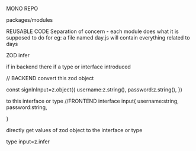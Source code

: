 MONO REPO

packages/modules

REUSABLE CODE
Separation of concern - each module does what it is supposed to do
for eg: a file named day.js will contain everything related to days

ZOD infer

if in backend there if a type or interface introduced

// BACKEND
convert this zod object

const signInInput=z.object({
username:z.string(),
password:z.string(),
})

to this interface or type
//FRONTEND
interface input{
username:string,
password:string,

}

directly get values of zod object to the interface or type

type input=z.infer<typeof signInInput >
